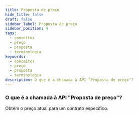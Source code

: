 ```yaml
---
title: Proposta de preço
hide_title: false
draft: false
sidebar_label: Proposta de preço
sidebar_position: 4
tags:
  - conceitos
  - preço
  - proposta
  - terminologia
keywords:
  - conceitos
  - preço
  - proposta
  - terminologia
description: O que é a chamada à API "Proposta de preço"?
---
```


### O que é a chamada à API "Proposta de preço"?

Obtém o preço atual para um contrato específico.

